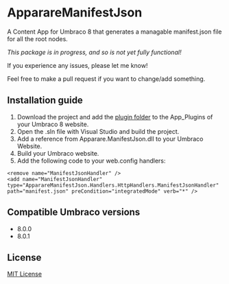 # ApparareManifestJson
A Content App for Umbraco 8 that generates a managable manifest.json file for all the root nodes.

*This package is in progress, and so is not yet fully functional!*

If you experience any issues, please let me know!

Feel free to make a pull request if you want to change/add something.

## Installation guide
1. Download the project and add the [plugin folder](https://github.com/koenvanras/ApparareManifestJson/tree/master/App_Plugins/ApparareManifestJson) to the App_Plugins of your Umbraco 8 website.
2. Open the .sln file with Visual Studio and build the project.
3. Add a reference from Apparare.ManifestJson.dll to your Umbraco Website.
4. Build your Umbraco website.
5. Add the following code to your web.config handlers:
```
<remove name="ManifestJsonHandler" />
<add name="ManifestJsonHandler" type="ApparareManifestJson.Handlers.HttpHandlers.ManifestJsonHandler" path="manifest.json" preCondition="integratedMode" verb="*" />
```


## Compatible Umbraco versions
- 8.0.0
- 8.0.1


## License
[MIT License](https://github.com/koenvanras/ApparareManifestJson/blob/master/LICENSE)
